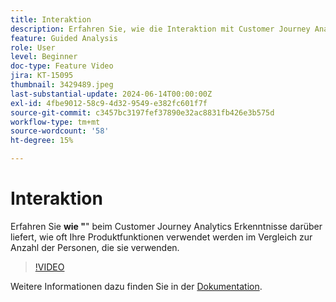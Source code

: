 ```yaml
---
title: Interaktion
description: Erfahren Sie, wie die Interaktion mit Customer Journey Analytics Erkenntnisse darüber liefert, wie oft Ihre Produktfunktionen verwendet werden im Vergleich zur Anzahl der Personen, die sie verwenden.
feature: Guided Analysis
role: User
level: Beginner
doc-type: Feature Video
jira: KT-15095
thumbnail: 3429489.jpeg
last-substantial-update: 2024-06-14T00:00:00Z
exl-id: 4fbe9012-58c9-4d32-9549-e382fc601f7f
source-git-commit: c3457bc3197fef37890e32ac8831fb426e3b575d
workflow-type: tm+mt
source-wordcount: '58'
ht-degree: 15%

---
```


# Interaktion

Erfahren Sie **wie &quot;**&quot; beim Customer Journey Analytics Erkenntnisse darüber liefert, wie oft Ihre Produktfunktionen verwendet werden im Vergleich zur Anzahl der Personen, die sie verwenden.

>[!VIDEO](https://video.tv.adobe.com/v/3429489/&learn=on)

Weitere Informationen dazu finden Sie in der [Dokumentation](https://experienceleague.adobe.com/de/docs/analytics-platform/using/guided-analysis/feature-matrix/engagement).
